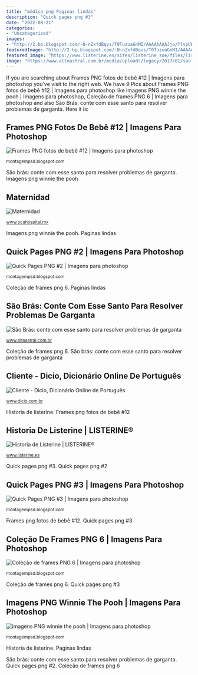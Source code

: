 ```yaml
---
title: "médico png Paginas lindas"
description: "Quick pages png #3"
date: "2022-08-21"
categories:
- "Uncategorized"
images:
- "http://2.bp.blogspot.com/-N-nZxfdBqvs/T0TuzuaGnMI/AAAAAAAAJjo/YlvpUKvlNNM/s1600/0+%252838%2529.png"
featuredImage: "http://2.bp.blogspot.com/-N-nZxfdBqvs/T0TuzuaGnMI/AAAAAAAAJjo/YlvpUKvlNNM/s1600/0+%252838%2529.png"
featured_image: "https://www.listerine.es/sites/listerine_soe/files/listerine1.png"
image: "https://www.altoastral.com.br/media/uploads/legacy/2017/01/sao-braz.jpg"
---
```


If you are searching about Frames PNG fotos de bebê #12 | Imagens para photoshop you've visit to the right web. We have 9 Pics about Frames PNG fotos de bebê #12 | Imagens para photoshop like imagens PNG winnie the pooh | Imagens para photoshop, Coleção de frames PNG 6 | Imagens para photoshop and also São Brás: conte com esse santo para resolver problemas de garganta. Here it is:

## Frames PNG Fotos De Bebê #12 | Imagens Para Photoshop

![Frames PNG fotos de bebê #12 | Imagens para photoshop](http://4.bp.blogspot.com/--28fq1UPCds/TzLZz855t4I/AAAAAAAAIlY/yPuIywJx1SI/s1600/framespnginfantilvariados+%252849%2529.png "Quick pages png #3")

<small>montagempsd.blogspot.com</small>

São brás: conte com esse santo para resolver problemas de garganta. Imagens png winnie the pooh

## Maternidad

![Maternidad](http://www.ocahospital.mx/js/nivoslider/images/MATERNIDAD-B.png "Historia de listerine")

<small>www.ocahospital.mx</small>

Imagens png winnie the pooh. Paginas lindas

## Quick Pages PNG #2 | Imagens Para Photoshop

![Quick Pages PNG #2 | Imagens para photoshop](http://2.bp.blogspot.com/-N-nZxfdBqvs/T0TuzuaGnMI/AAAAAAAAJjo/YlvpUKvlNNM/s1600/0+%252838%2529.png "Imagens png winnie the pooh")

<small>montagempsd.blogspot.com</small>

Coleção de frames png 6. Paginas lindas

## São Brás: Conte Com Esse Santo Para Resolver Problemas De Garganta

![São Brás: conte com esse santo para resolver problemas de garganta](https://www.altoastral.com.br/media/uploads/legacy/2017/01/sao-braz.jpg "São brás: conte com esse santo para resolver problemas de garganta")

<small>www.altoastral.com.br</small>

Coleção de frames png 6. São brás: conte com esse santo para resolver problemas de garganta

## Cliente - Dicio, Dicionário Online De Português

![Cliente - Dicio, Dicionário Online de Português](https://s.dicio.com.br/cliente.png "Quick pages png #3")

<small>www.dicio.com.br</small>

Historia de listerine. Frames png fotos de bebê #12

## Historia De Listerine | LISTERINE®

![Historia de Listerine | LISTERINE®](https://www.listerine.es/sites/listerine_soe/files/listerine1.png "Historia de listerine")

<small>www.listerine.es</small>

Quick pages png #3. Quick pages png #2

## Quick Pages PNG #3 | Imagens Para Photoshop

![Quick Pages PNG #3 | Imagens para photoshop](https://1.bp.blogspot.com/-SiKX9WlYOVA/T1iHy1oQssI/AAAAAAAAKc8/C0FBmk1t2Do/s1600/quick+pages+PNG+%25287%2529.png "Coleção de frames png 6")

<small>montagempsd.blogspot.com</small>

Frames png fotos de bebê #12. Quick pages png #3

## Coleção De Frames PNG 6 | Imagens Para Photoshop

![Coleção de frames PNG 6 | Imagens para photoshop](https://2.bp.blogspot.com/-6VaYzLkTbKI/UAQE6vinLYI/AAAAAAAARp8/znG778RHAVw/s1600/Frame-2025.png "Paginas lindas")

<small>montagempsd.blogspot.com</small>

Coleção de frames png 6. Quick pages png #3

## Imagens PNG Winnie The Pooh | Imagens Para Photoshop

![imagens PNG winnie the pooh | Imagens para photoshop](https://4.bp.blogspot.com/-v3IO9zP9lRM/Tx6TPL2JkqI/AAAAAAAAHVA/kXn1MTChIWA/s1600/082ca59c36c6.png "Historia de listerine")

<small>montagempsd.blogspot.com</small>

Historia de listerine. Paginas lindas

São brás: conte com esse santo para resolver problemas de garganta. Quick pages png #2. Coleção de frames png 6
